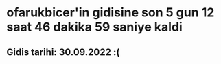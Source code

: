 # ofarukbicer'in gidisine son 5 gun 12 saat 46 dakika 59 saniye kaldi

## Gidis tarihi: 30.09.2022 :(